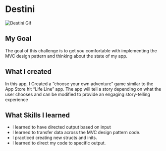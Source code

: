 # Destini

![Destini Gif](/documentation/destineegif.gif)

## My Goal

The goal of this challenge is to get you comfortable with implementing the MVC design pattern and thinking about the state of my app. 

## What I created

In this app, I Created a “choose your own adventure” game similar to the App Store hit “Life Line” app. The app will tell a story depending on what the user chooses and can be modified to provide an engaging story-telling experience

## What Skills I learned

* I learned to have directed output based on input
* I learned to transfer data across the MVC design pattern code.
* I practiced creating new structs and inits.
* I learned to direct my code to specific output.
